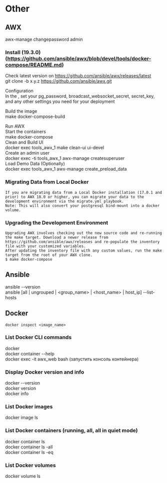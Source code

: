 # Other
## AWX
awx-manage changepassword admin  
### Install (19.3.0) (https://github.com/ansible/awx/blob/devel/tools/docker-compose/README.md)  
Check latest version on https://github.com/ansible/awx/releases/latest  
git clone -b x.y.z https://github.com/ansible/awx.git  

Configuration  
    In the <inventory file>, set your pg_password, broadcast_websocket_secret, secret_key, and any other settings you need for your deployment  

Build the image  
    make docker-compose-build  

Run AWX  
    Start the containers  
        make docker-compose  
    Clean and Build UI  
        docker exec tools_awx_1 make clean-ui ui-devel  
    Create an admin user  
        docker exec -ti tools_awx_1 awx-manage createsuperuser  
    Load Demo Data (Optionally)  
        docker exec tools_awx_1 awx-manage create_preload_data  

### Migrating Data from Local Docker  
    If you are migrating data from a Local Docker installation (17.0.1 and prior) to AWX 18.0 or higher, you can migrate your data to the development environment via the migrate.yml playbook.  
    Note: This will also convert your postgresql bind-mount into a docker volume.  

### Upgrading the Development Environment  
    Upgrading AWX involves checking out the new source code and re-running the make target. Download a newer release from https://github.com/ansible/awx/releases and re-populate the inventory file with your customized variables.  
    After updating the inventory file with any custom values, run the make target from the root of your AWX clone.  
    $ make docker-compose  

## Ansible
ansible --version  
ansible [all | ungrouped | <group_name> | <host_name> | host_ip] --list-hosts  

## Docker
    docker inspect <image_name>  

### List Docker CLI commands
docker  
docker container --help  
docker exec -it awx_web bash  (запустить консоль контейнера)  

### Display Docker version and info
docker --version  
docker version  
docker info  

### List Docker images
docker image ls  

### List Docker containers (running, all, all in quiet mode)
docker container ls  
docker container ls -all  
docker container ls -eq  

### List Docker volumes
docker volume ls  
